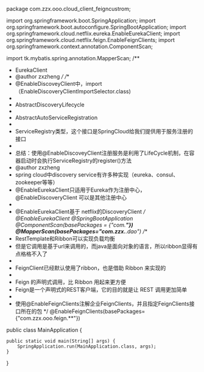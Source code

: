 package com.zzx.ooo.cloud_client_feigncustrom;

import org.springframework.boot.SpringApplication;
import org.springframework.boot.autoconfigure.SpringBootApplication;
import org.springframework.cloud.netflix.eureka.EnableEurekaClient;
import org.springframework.cloud.netflix.feign.EnableFeignClients;
import org.springframework.context.annotation.ComponentScan;

import tk.mybatis.spring.annotation.MapperScan;
/**
 * EurekaClient
 * @author zxzheng
 */
/**
 * @EnableDiscoveyClient中，import（EnableDiscoveryClientImportSelector.class)
 * 
 * AbstractDiscoveryLifecycle
 * 
 * AbstractAutoServiceRegistration
 * 
 * ServiceRegistry类型，这个接口是SpringCloud给我们提供用于服务注册的接口
 * 
 * 总结：使用@EnableDiscoveyClient注册服务是利用了LifeCycle机制，在容器启动时会执行ServiceRegistry的register()方法
 * @author zxzheng
 * spring cloud中discovery service有许多种实现（eureka、consul、zookeeper等等）
 * @EnableEurekaClient只适用于Eureka作为注册中心，@EnableDiscoveryClient 可以是其他注册中心
 * 
 * @EnableEurekaClient基于 netflix的DiscoveryClient
 */
@EnableEurekaClient
@SpringBootApplication
@ComponentScan(basePackages = {"com.**"})
@MapperScan(basePackages="com.zzx.**.dao")
/**
 * RestTemplate和Ribbon可以实现负载均衡
 * 但是它调用是基于url来调用的，而java是面向对象的语言，所以ribbon显得有点格格不入了
 * 
 * FeignClient已经默认使用了ribbon，也是借助 Ribbon 来实现的
 * 
 * Feign 的声明式调用，比 Ribbon 用起来更方便
 * Feign是一个声明式的REST客户端，它的目的就是让 REST 调用更加简单
 * 
 * 使用@EnableFeignClients注解企业FeignClients，并且指定FeignClients接口所在的包
 */
@EnableFeignClients(basePackages={"com.zzx.ooo.feign.**"})


public class MainApplication {

	public static void main(String[] args) {
		SpringApplication.run(MainApplication.class, args);
	}

}
